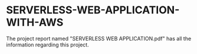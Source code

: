 # SERVERLESS-WEB-APPLICATION-WITH-AWS
The project report named "SERVERLESS WEB APPLICATION.pdf" has all the information regarding this project.
